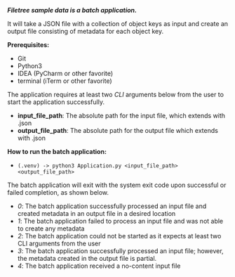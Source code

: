 _**Filetree sample data is a batch application.**_

It will take a JSON file with a collection of object keys as input and
create an output file consisting of metadata for each object key.

**Prerequisites:**

- Git
- Python3
- IDEA (PyCharm or other favorite)
- terminal (iTerm or other favorite)

The application requires at least two _CLI_ arguments below from the user to start the application successfully.

- **input_file_path**: The absolute path for the input file, which extends with .json
- **output_file_path**: The absolute path for the output file which extends with .json

**How to run the batch application:**

- `(.venv) -> python3 Application.py <input_file_path> <output_file_path>
  `

The batch application will exit with the system exit code upon successful or failed completion, as shown below.

- _0_: The batch application successfully processed an input file and created metadata in an output file in a desired
  location
- _1_: The batch application failed to process an input file and was not able to create any metadata
- _2_: The batch application could not be started as it expects at least two CLI arguments from the user
- _3_: The batch application successfully processed an input file; however, the metadata created in the output file is
  partial.
- _4_: The batch application received a no-content input file




